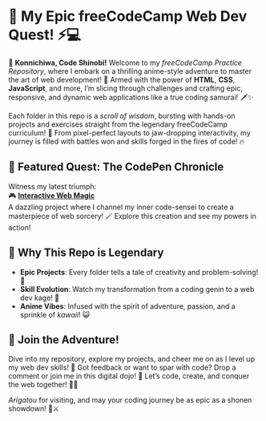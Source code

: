 # 🌌 My Epic freeCodeCamp Web Dev Quest! ⚡️💻

🎉 **Konnichiwa, Code Shinobi!** Welcome to my *freeCodeCamp Practice Repository*, where I embark on a thrilling anime-style adventure to master the art of web development! 🌟 Armed with the power of **HTML**, **CSS**, **JavaScript**, and more, I’m slicing through challenges and crafting epic, responsive, and dynamic web applications like a true coding samurai! 🗡️✨

Each folder in this repo is a *scroll of wisdom*, bursting with hands-on projects and exercises straight from the legendary freeCodeCamp curriculum! 📜 From pixel-perfect layouts to jaw-dropping interactivity, my journey is filled with battles won and skills forged in the fires of code! 🔥

## 🐉 Featured Quest: The CodePen Chronicle
Witness my latest triumph:  
🎮 **[Interactive Web Magic](https://codepen.io/ajy_ocean/full/pvjEPLJ)**  
A dazzling project where I channel my inner code-sensei to create a masterpiece of web sorcery! 🪄 Explore this creation and see my powers in action!

## 🌠 Why This Repo is Legendary
- **Epic Projects**: Every folder tells a tale of creativity and problem-solving! 🏯
- **Skill Evolution**: Watch my transformation from a coding genin to a web dev kage! 🥷
- **Anime Vibes**: Infused with the spirit of adventure, passion, and a sprinkle of *kawaii*! 😺

## 🚀 Join the Adventure!
Dive into my repository, explore my projects, and cheer me on as I level up my web dev skills! 🌈 Got feedback or want to spar with code? Drop a comment or join me in this digital dojo! 🥋 Let’s code, create, and conquer the web together! 💪✨

*Arigatou* for visiting, and may your coding journey be as epic as a shonen showdown! 🐲⚔️